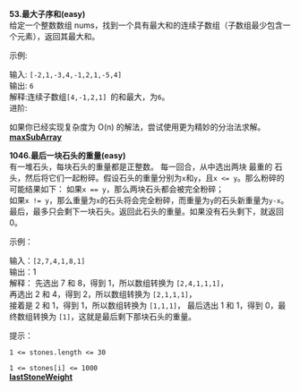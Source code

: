 **53.最大子序和(easy)**    
给定一个整数数组 nums，找到一个具有最大和的连续子数组（子数组最少包含一个元素），返回其最大和。

示例:

输入: `[-2,1,-3,4,-1,2,1,-5,4]`     
输出: `6`       
解释:连续子数组`[4,-1,2,1] `的和最大，为`6`。         
进阶:

如果你已经实现复杂度为 O(n) 的解法，尝试使用更为精妙的分治法求解。    
[**maxSubArray**](leetcode/easy/maxSubArray.cpp)

**1046.最后一块石头的重量(easy)**        
有一堆石头，每块石头的重量都是正整数。
每一回合，从中选出两块 最重的 石头，然后将它们一起粉碎。假设石头的重量分别为`x`和`y`，且`x <= y`。那么粉碎的可能结果如下：
如果`x == y`，那么两块石头都会被完全粉碎；   
如果`x != y`，那么重量为`x`的石头将会完全粉碎，而重量为`y`的石头新重量为`y-x`。   
最后，最多只会剩下一块石头。返回此石头的重量。如果没有石头剩下，就返回 0。

示例：

输入：`[2,7,4,1,8,1]  `  
输出：1    
解释： 
先选出 7 和 8，得到 1，所以数组转换为 `[2,4,1,1,1]`，     
再选出 2 和 4，得到 2，所以数组转换为 `[2,1,1,1]`，   
接着是 2 和 1，得到 1，所以数组转换为 `[1,1,1]`， 
最后选出 1 和 1，得到 0，最终数组转换为 `[1]`，这就是最后剩下那块石头的重量。 

提示：

`1 <= stones.length <= 30`

`1 <= stones[i] <= 1000`        
[**lastStoneWeight**](leetcode/easy/lastStoneWeight.cpp)
